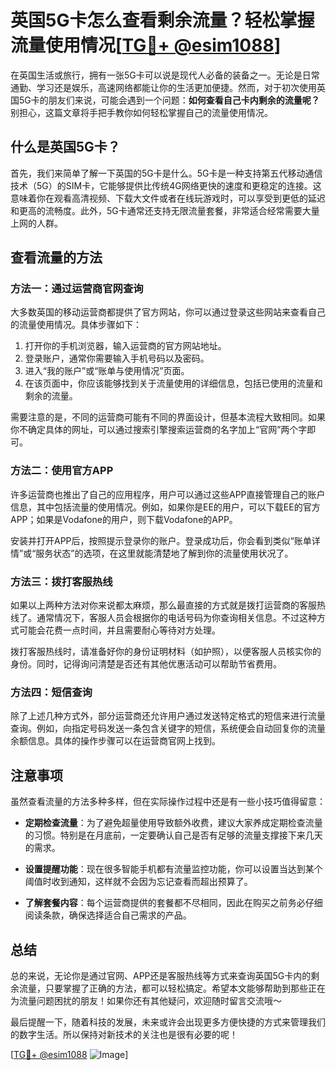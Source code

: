 # 英国5G卡怎么查看剩余流量？轻松掌握流量使用情况[[TG💪+ @esim1088](https://t.me/s/esim1088)]

在英国生活或旅行，拥有一张5G卡可以说是现代人必备的装备之一。无论是日常通勤、学习还是娱乐，高速网络都能让你的生活更加便捷。然而，对于初次使用英国5G卡的朋友们来说，可能会遇到一个问题：**如何查看自己卡内剩余的流量呢？** 别担心，这篇文章将手把手教你如何轻松掌握自己的流量使用情况。

## 什么是英国5G卡？

首先，我们来简单了解一下英国的5G卡是什么。5G卡是一种支持第五代移动通信技术（5G）的SIM卡，它能够提供比传统4G网络更快的速度和更稳定的连接。这意味着你在观看高清视频、下载大文件或者在线玩游戏时，可以享受到更低的延迟和更高的流畅度。此外，5G卡通常还支持无限流量套餐，非常适合经常需要大量上网的人群。

## 查看流量的方法

### 方法一：通过运营商官网查询

大多数英国的移动运营商都提供了官方网站，你可以通过登录这些网站来查看自己的流量使用情况。具体步骤如下：

1. 打开你的手机浏览器，输入运营商的官方网站地址。
2. 登录账户，通常你需要输入手机号码以及密码。
3. 进入“我的账户”或“账单与使用情况”页面。
4. 在该页面中，你应该能够找到关于流量使用的详细信息，包括已使用的流量和剩余的流量。

需要注意的是，不同的运营商可能有不同的界面设计，但基本流程大致相同。如果你不确定具体的网址，可以通过搜索引擎搜索运营商的名字加上“官网”两个字即可。

### 方法二：使用官方APP

许多运营商也推出了自己的应用程序，用户可以通过这些APP直接管理自己的账户信息，其中包括流量的使用情况。例如，如果你是EE的用户，可以下载EE的官方APP；如果是Vodafone的用户，则下载Vodafone的APP。

安装并打开APP后，按照提示登录你的账户。登录成功后，你会看到类似“账单详情”或“服务状态”的选项，在这里就能清楚地了解到你的流量使用状况了。

### 方法三：拨打客服热线

如果以上两种方法对你来说都太麻烦，那么最直接的方式就是拨打运营商的客服热线了。通常情况下，客服人员会根据你的电话号码为你查询相关信息。不过这种方式可能会花费一点时间，并且需要耐心等待对方处理。

拨打客服热线时，请准备好你的身份证明材料（如护照），以便客服人员核实你的身份。同时，记得询问清楚是否还有其他优惠活动可以帮助节省费用。

### 方法四：短信查询

除了上述几种方式外，部分运营商还允许用户通过发送特定格式的短信来进行流量查询。例如，向指定号码发送一条包含关键字的短信，系统便会自动回复你的流量余额信息。具体的操作步骤可以在运营商官网上找到。

## 注意事项

虽然查看流量的方法多种多样，但在实际操作过程中还是有一些小技巧值得留意：

- **定期检查流量**：为了避免超量使用导致额外收费，建议大家养成定期检查流量的习惯。特别是在月底前，一定要确认自己是否有足够的流量支撑接下来几天的需求。
  
- **设置提醒功能**：现在很多智能手机都有流量监控功能，你可以设置当达到某个阈值时收到通知，这样就不会因为忘记查看而超出预算了。

- **了解套餐内容**：每个运营商提供的套餐都不尽相同，因此在购买之前务必仔细阅读条款，确保选择适合自己需求的产品。

## 总结

总的来说，无论你是通过官网、APP还是客服热线等方式来查询英国5G卡内的剩余流量，只要掌握了正确的方法，都可以轻松搞定。希望本文能够帮助到那些正在为流量问题困扰的朋友！如果你还有其他疑问，欢迎随时留言交流哦～

最后提醒一下，随着科技的发展，未来或许会出现更多方便快捷的方式来管理我们的数字生活。所以保持对新技术的关注也是很有必要的呢！

[[TG💪+ @esim1088](https://t.me/s/esim1088) ![Image](https://i.postimg.cc/4NQfJmqS/Snipaste-2025-05-13-00-14-12.png)]